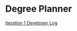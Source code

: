 # Degree Planner

[Iteration 1 Developer Log](https://docs.google.com/document/d/1VlnjG8H_lTQEfeJ99SGC2vxbQOdTMdJD4wwznMJKhIU/edit?usp=sharing)

